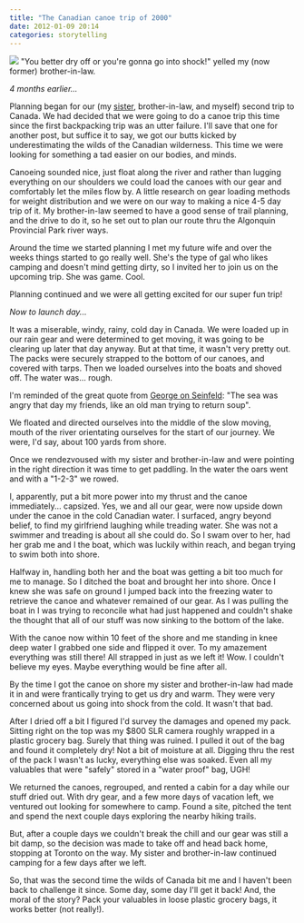 ```yaml
---
title: "The Canadian canoe trip of 2000"
date: 2012-01-09 20:14
categories: storytelling
---
```


![](/assets/images/n501381078_1791955_1922-150x150.jpg)
"You better dry off or you're gonna go into shock!" yelled my (now former) brother-in-law.

_4 months earlier..._

Planning began for our (my [sister](http://brendalimpert.com), brother-in-law, and myself) second trip to Canada. We had decided that we were going to do a canoe trip this time since the first backpacking trip was an utter failure. I'll save that one for another post, but suffice it to say, we got our butts kicked by underestimating the wilds of the Canadian wilderness. This time we were looking for something a tad easier on our bodies, and minds.

Canoeing sounded nice, just float along the river and rather than lugging everything on our shoulders we could load the canoes with our gear and comfortably let the miles flow by. A little research on gear loading methods for weight distribution and we were on our way to making a nice 4-5 day trip of it. My brother-in-law seemed to have a good sense of trail planning, and the drive to do it, so he set out to plan our route thru the Algonquin Provincial Park river ways.

Around the time we started planning I met my future wife and over the weeks things started to go really well. She's the type of gal who likes camping and doesn't mind getting dirty, so I invited her to join us on the upcoming trip. She was game. Cool.

Planning continued and we were all getting excited for our super fun trip!

_Now to launch day..._

It was a miserable, windy, rainy, cold day in Canada. We were loaded up in our rain gear and were determined to get moving, it was going to be clearing up later that day anyway. But at that time, it wasn't very pretty out. The packs were securely strapped to the bottom of our canoes, and covered with tarps. Then we loaded ourselves into the boats and shoved off. The water was... rough.

I'm reminded of the great quote from [George on Seinfeld](http://www.youtube.com/watch?v=0u8KUgUqprw): "The sea was angry that day my friends, like an old man trying to return soup".

We floated and directed ourselves into the middle of the slow moving, mouth of the river orientating ourselves for the start of our journey. We were, I'd say, about 100 yards from shore.

Once we rendezvoused with my sister and brother-in-law and were pointing in the right direction it was time to get paddling. In the water the oars went and with a "1-2-3" we rowed.

I, apparently, put a bit more power into my thrust and the canoe immediately... capsized. Yes, we and all our gear, were now upside down under the canoe in the cold Canadian water. I surfaced, angry beyond belief, to find my girlfriend laughing while treading water. She was not a swimmer and treading is about all she could do. So I swam over to her, had her grab me and I the boat, which was luckily within reach, and began trying to swim both into shore.

Halfway in, handling both her and the boat was getting a bit too much for me to manage. So I ditched the boat and brought her into shore. Once I knew she was safe on ground I jumped back into the freezing water to retrieve the canoe and whatever remained of our gear. As I was pulling the boat in I was trying to reconcile what had just happened and couldn't shake the thought that all of our stuff was now sinking to the bottom of the lake.

With the canoe now within 10 feet of the shore and me standing in knee deep water I grabbed one side and flipped it over. To my amazement everything was still there! All strapped in just as we left it! Wow. I couldn't believe my eyes. Maybe everything would be fine after all.

By the time I got the canoe on shore my sister and brother-in-law had made it in and were frantically trying to get us dry and warm. They were very concerned about us going into shock from the cold. It wasn't that bad.

After I dried off a bit I figured I'd survey the damages and opened my pack. Sitting right on the top was my $800 SLR camera roughly wrapped in a plastic grocery bag. Surely that thing was ruined. I pulled it out of the bag and found it completely dry! Not a bit of moisture at all. Digging thru the rest of the pack I wasn't as lucky, everything else was soaked. Even all my valuables that were "safely" stored in a "water proof" bag, UGH!

We returned the canoes, regrouped, and rented a cabin for a day while our stuff dried out. With dry gear, and a few more days of vacation left, we ventured out looking for somewhere to camp. Found a site, pitched the tent and spend the next couple days exploring the nearby hiking trails.

But, after a couple days we couldn't break the chill and our gear was still a bit damp, so the decision was made to take off and head back home, stopping at Toronto on the way. My sister and brother-in-law continued camping for a few days after we left.

So, that was the second time the wilds of Canada bit me and I haven't been back to challenge it since. Some day, some day I'll get it back! And, the moral of the story? Pack your valuables in loose plastic grocery bags, it works better (not really!).
